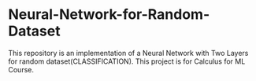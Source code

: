 # Neural-Network-for-Random-Dataset
This repository is an implementation of a Neural Network with Two Layers for random dataset(CLASSIFICATION).
This project is for Calculus for ML Course.
